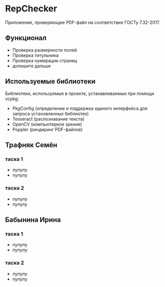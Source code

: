# RepChecker

Приложение, проверяющее PDF-файл на соответствие ГОСТу 7.32-2017.

## Функционал 

- Проверка размерности полей
- Проверка титульника
- Проверка нумерации страниц
- допишите дальше

## Используемые библиотеки

Библиотеки, используемые в проекте, устанавливаемые при помощи vcpkg:

- PkgConfig (определение и плддержка единого интерфейса для запроса установленных библиотек)
- Tesseract (распознавание текста)
- OpenCV (компьютерное зрение)
- Poppler (рендеринг PDF-файлов)

## Трафняк Семён

### таска 1
- пупупу
- пупупу

### таска 2
- пупупу
- пупупу

## Бабынина Ирина 

### таска 1
- пупупу
- пупупу

### таска 2
- пупупу
- пупупу
